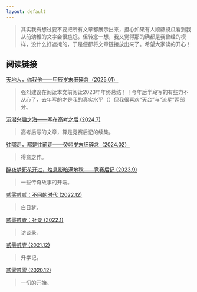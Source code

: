 ```yaml
---
layout: default
---
```

> 其实我有想过要不要把所有文章都展示出来，担心如果有人顺藤摸瓜看到我从前幼稚的文字会很尴尬。但转念一想，我又觉得那的确都是我曾经的模样，没什么好遮掩的，于是便都将文章链接放出来了。希望大家读的开心！

## 阅读链接

[天地人，你我他——甲辰岁末细碎念（2025.01）](assets/pdfs/2024.pdf)

> 强烈建议在阅读本文前阅读2023年年终总结！！今年后半段写的有些力不从心了，去年写的才是我的真实水平（）但我很喜欢“天台”与“流星”两部分。

[沉潜兴趣之海——写在高考之后 (2024.7)](assets/pdfs/沉潜兴趣之海.pdf)

> 高考后写的文章，算是竞赛后记的续集。

[往哪走，都是往前走——癸卯岁末细碎念（2024.02）](assets/pdfs/2023.pdf)

> 得意之作。

[醉夜梦死花开过，烛息影暗满地秋——竞赛后记 (2023.9)](https://zhuanlan.zhihu.com/p/658162429)

> 一些传奇故事的开端。

[贰零贰贰：不回的时代 (2022.12)](https://pandml.lofter.com/post/311e517e_2b7aed01c)

> 白日梦。

[贰零贰壹：补录 (2022.1)](https://pandml.lofter.com/post/311e517e_2b44a07ad)

> 访谈录.

[贰零贰壹 (2021.12)](https://pandml.lofter.com/post/311e517e_2b428e0b7)

> 升学记。

[贰零贰零 (2020.12)](https://pandml.lofter.com/post/311e517e_1cb2cba1b)

> 一切的开始。